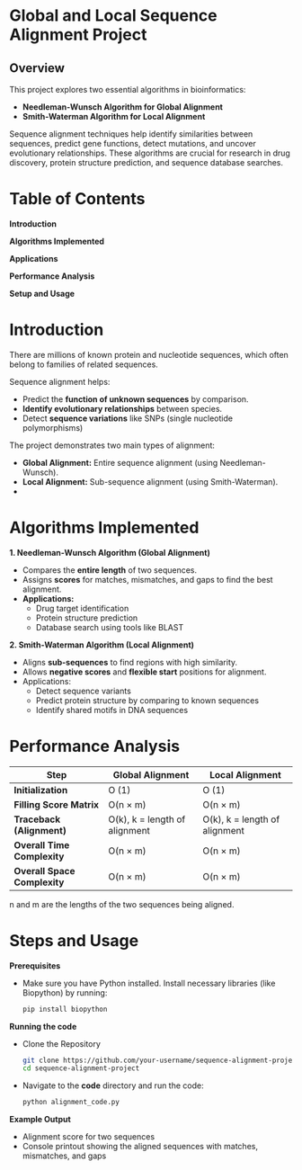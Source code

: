 
# Global and Local Sequence Alignment Project
## Overview
This project explores two essential algorithms in bioinformatics:

 - **Needleman-Wunsch Algorithm for Global Alignment**
 - **Smith-Waterman Algorithm for Local Alignment**

Sequence alignment techniques help identify similarities between sequences, predict gene functions, detect mutations, and uncover evolutionary relationships. These algorithms are crucial for research in drug discovery, protein structure prediction, and sequence database searches.

# Table of Contents
**Introduction**

**Algorithms Implemented**

**Applications**

**Performance Analysis**

**Setup and Usage**

# Introduction
There are millions of known protein and nucleotide sequences, which often belong to families of related sequences.

Sequence alignment helps:
 - Predict the **function of unknown sequences** by comparison.
 - **Identify evolutionary relationships** between species.
 - Detect **sequence variations** like SNPs (single nucleotide polymorphisms)

The project demonstrates two main types of alignment:
- **Global Alignment:** Entire sequence alignment (using Needleman-Wunsch).
- **Local Alignment:** Sub-sequence alignment (using Smith-Waterman).
- 
# Algorithms Implemented
**1. Needleman-Wunsch Algorithm (Global Alignment)**

- Compares the **entire length** of two sequences.
- Assigns **scores** for matches, mismatches, and gaps to find the best alignment.
- **Applications:**
  - Drug target identification
  - Protein structure prediction
  - Database search using tools like BLAST

**2. Smith-Waterman Algorithm (Local Alignment)**

- Aligns **sub-sequences** to find regions with high similarity.
- Allows **negative scores** and **flexible start** positions for alignment.
- Applications:
  - Detect sequence variants
  - Predict protein structure by comparing to known sequences
  - Identify shared motifs in DNA sequences


# Performance Analysis
| Step                    | Global Alignment            | Local Alignment     |
|-------------------------|----------------------|---------------------|
| **Initialization**          | O (1)                | O (1)               |
| **Filling Score Matrix**    | O(n × m)             | O(n × m)            |
| **Traceback (Alignment)**   | O(k), k = length of alignment| O(k), k = length of alignment           |
| **Overall Time Complexity** | O(n × m)             | O(n × m)            |
| **Overall Space Complexity**| O(n × m)             | O(n × m)            |

n and m are the lengths of the two sequences being aligned.

# Steps and Usage
**Prerequisites**
 - Make sure you have Python installed. Install necessary libraries (like Biopython) by running:
      ```bash
      pip install biopython
**Running the code**
- Clone the Repository
  ```bash
  git clone https://github.com/your-username/sequence-alignment-project.git
  cd sequence-alignment-project
- Navigate to the **code** directory and run the code:
  ```bash
  python alignment_code.py
 **Example Output**
 - Alignment score for two sequences
- Console printout showing the aligned sequences with matches, mismatches, and gaps
  



